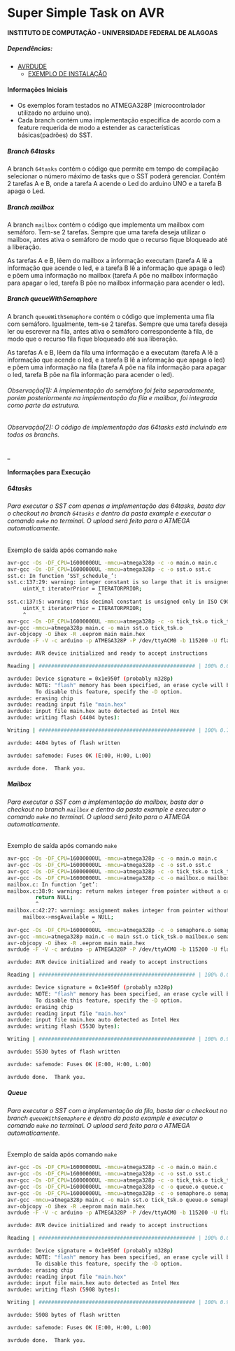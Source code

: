 # Super Simple Task on AVR
#### INSTITUTO DE COMPUTAÇÃO - UNIVERSIDADE FEDERAL DE ALAGOAS

##### Dependências:

  - [AVRDUDE](http://www.nongnu.org/avrdude/)
    - [EXEMPLO DE INSTALAÇÃO](http://ubuntuhandbook.org/index.php/2014/09/install-avrdude-6-1-ubuntu-1404/)

#### Informações Iniciais

* Os exemplos foram testados no ATMEGA328P (microcontrolador utilizado no arduino uno).
* Cada branch contém uma implementação específica de acordo com a feature requerida de modo a estender as características básicas(padrões) do SST.
##### Branch 64tasks
A branch ```64tasks``` contém o código que permite em tempo de compilação selecionar o número máximo de tasks que o SST poderá gerenciar. Contém 2 tarefas A e B, onde a tarefa A acende o Led do arduino UNO e a tarefa B apaga o Led.
##### Branch mailbox
A branch ```mailbox``` contém o código que implementa um mailbox com semáforo. Tem-se 2 tarefas. Sempre que uma tarefa deseja utilizar o mailbox, antes ativa o semáforo de modo que o recurso fique bloqueado até a liberação.

As tarefas A e B, lêem do mailbox a informação executam (tarefa A lê a informação que acende o led, e a tarefa B lê a informação que apaga o led) e põem uma informação no mailbox (tarefa A põe no mailbox informação para apagar o led, tarefa B põe no mailbox informação para acender o led).

##### Branch queueWithSemaphore

A branch ```queueWithSemaphore``` contém o código que implementa uma fila com semáforo. Igualmente, tem-se 2 tarefas. Sempre que uma tarefa deseja ler ou escrever na fila, antes ativa o semáforo correspondente à fila, de modo que o recurso fila fique bloqueado até sua liberação.

As tarefas A e B, lêem da fila uma informação e a executam (tarefa A lê a informação que acende o led, e a tarefa B lê a informação que apaga o led) e põem uma informação na fila (tarefa A põe na fila informação para apagar o led, tarefa B põe na fila informação para acender o led).

###### Observação[1]: A implementação do semáforo foi feita separadamente, porém posteriormente na implementação da fila e mailbox, foi integrada como parte da estrutura.

###### Observação[2]: O código de implementação das 64tasks está incluindo em todos os branchs.
_

#### Informações para Execução

##### 64tasks
###### Para executar o SST com apenas a implementação das 64tasks, basta dar o checkout no branch ```64tasks``` e dentro da pasta *example* e executar o comando ```make``` no terminal. O upload será feito para o ATMEGA automaticamente.

Exemplo de saída após comando ```make``` 
```sh
avr-gcc -Os -DF_CPU=16000000UL -mmcu=atmega328p -c -o main.o main.c
avr-gcc -Os -DF_CPU=16000000UL -mmcu=atmega328p -c -o sst.o sst.c
sst.c: In function ‘SST_schedule_’:
sst.c:137:29: warning: integer constant is so large that it is unsigned
     uintX_t iteratorPrior = ITERATORPRIOR;
                             ^
sst.c:137:5: warning: this decimal constant is unsigned only in ISO C90
     uintX_t iteratorPrior = ITERATORPRIOR;
     ^
avr-gcc -Os -DF_CPU=16000000UL -mmcu=atmega328p -c -o tick_tsk.o tick_tsk.c
avr-gcc -mmcu=atmega328p main.c -o main sst.o tick_tsk.o
avr-objcopy -O ihex -R .eeprom main main.hex
avrdude -F -V -c arduino -p ATMEGA328P -P /dev/ttyACM0 -b 115200 -U flash:w:main.hex

avrdude: AVR device initialized and ready to accept instructions

Reading | ################################################## | 100% 0.00s

avrdude: Device signature = 0x1e950f (probably m328p)
avrdude: NOTE: "flash" memory has been specified, an erase cycle will be performed
         To disable this feature, specify the -D option.
avrdude: erasing chip
avrdude: reading input file "main.hex"
avrdude: input file main.hex auto detected as Intel Hex
avrdude: writing flash (4404 bytes):

Writing | ################################################## | 100% 0.72s

avrdude: 4404 bytes of flash written

avrdude: safemode: Fuses OK (E:00, H:00, L:00)

avrdude done.  Thank you.
```


##### Mailbox
###### Para executar o SST com a implementação do mailbox, basta dar o checkout no branch ```mailbox``` e dentro da pasta *example* e executar o comando ```make``` no terminal. O upload será feito para o ATMEGA automaticamente.
Exemplo de saída após comando ```make```
```sh
avr-gcc -Os -DF_CPU=16000000UL -mmcu=atmega328p -c -o main.o main.c
avr-gcc -Os -DF_CPU=16000000UL -mmcu=atmega328p -c -o sst.o sst.c
avr-gcc -Os -DF_CPU=16000000UL -mmcu=atmega328p -c -o tick_tsk.o tick_tsk.c
avr-gcc -Os -DF_CPU=16000000UL -mmcu=atmega328p -c -o mailbox.o mailbox.c
mailbox.c: In function ‘get’:
mailbox.c:38:9: warning: return makes integer from pointer without a cast
         return NULL;
         ^
mailbox.c:42:27: warning: assignment makes integer from pointer without a cast
     mailbox->msgAvailable = NULL;
                           ^
avr-gcc -Os -DF_CPU=16000000UL -mmcu=atmega328p -c -o semaphore.o semaphore.c
avr-gcc -mmcu=atmega328p main.c -o main sst.o tick_tsk.o mailbox.o semaphore.o
avr-objcopy -O ihex -R .eeprom main main.hex
avrdude -F -V -c arduino -p ATMEGA328P -P /dev/ttyACM0 -b 115200 -U flash:w:main.hex

avrdude: AVR device initialized and ready to accept instructions

Reading | ################################################## | 100% 0.00s

avrdude: Device signature = 0x1e950f (probably m328p)
avrdude: NOTE: "flash" memory has been specified, an erase cycle will be performed
         To disable this feature, specify the -D option.
avrdude: erasing chip
avrdude: reading input file "main.hex"
avrdude: input file main.hex auto detected as Intel Hex
avrdude: writing flash (5530 bytes):

Writing | ################################################## | 100% 0.90s

avrdude: 5530 bytes of flash written

avrdude: safemode: Fuses OK (E:00, H:00, L:00)

avrdude done.  Thank you.
```

##### Queue
###### Para executar o SST com a implementação da fila, basta dar o checkout no branch ```queueWithSemaphore``` e dentro da pasta *example* e executar o comando ```make``` no terminal. O upload será feito para o ATMEGA automaticamente.
Exemplo de saída após comando ```make```

```sh
avr-gcc -Os -DF_CPU=16000000UL -mmcu=atmega328p -c -o main.o main.c
avr-gcc -Os -DF_CPU=16000000UL -mmcu=atmega328p -c -o sst.o sst.c
avr-gcc -Os -DF_CPU=16000000UL -mmcu=atmega328p -c -o tick_tsk.o tick_tsk.c
avr-gcc -Os -DF_CPU=16000000UL -mmcu=atmega328p -c -o queue.o queue.c
avr-gcc -Os -DF_CPU=16000000UL -mmcu=atmega328p -c -o semaphore.o semaphore.c
avr-gcc -mmcu=atmega328p main.c -o main sst.o tick_tsk.o queue.o semaphore.o
avr-objcopy -O ihex -R .eeprom main main.hex
avrdude -F -V -c arduino -p ATMEGA328P -P /dev/ttyACM0 -b 115200 -U flash:w:main.hex

avrdude: AVR device initialized and ready to accept instructions

Reading | ################################################## | 100% 0.00s

avrdude: Device signature = 0x1e950f (probably m328p)
avrdude: NOTE: "flash" memory has been specified, an erase cycle will be performed
         To disable this feature, specify the -D option.
avrdude: erasing chip
avrdude: reading input file "main.hex"
avrdude: input file main.hex auto detected as Intel Hex
avrdude: writing flash (5908 bytes):

Writing | ################################################## | 100% 0.96s

avrdude: 5908 bytes of flash written

avrdude: safemode: Fuses OK (E:00, H:00, L:00)

avrdude done.  Thank you.
```
